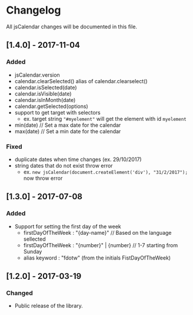# Changelog
All jsCalendar changes will be documented in this file.

## [1.4.0] - 2017-11-04

### Added
- jsCalendar.version
- calendar.clearSelected() alias of calendar.clearselect()
- calendar.isSelected(date)
- calendar.isVisible(date)
- calendar.isInMonth(date)
- calendar.getSelected(options)
- support to get target with selectors
	- ex. target string `"#myelement"` will get the element with id `myelement`
- min(date) // Set a max date for the calendar
- max(date) // Set a min date for the calendar

### Fixed
- duplicate dates when time changes (ex. 29/10/2017)
- string dates that do not exist throw error
	- ex. `new jsCalendar(document.createElement('div'), "31/2/2017");` now throw error




## [1.3.0] - 2017-07-08

### Added
- Support for setting the first day of the week
	- firstDayOfTheWeek : "{day-name}" // Based on the language sellected
	- firstDayOfTheWeek : "{number}" | {number} // 1-7 starting from Sunday
	- alias keyword : "fdotw" (from the initials FistDayOfTheWeek)




## [1.2.0] - 2017-03-19

### Changed
- Public release of the library.
